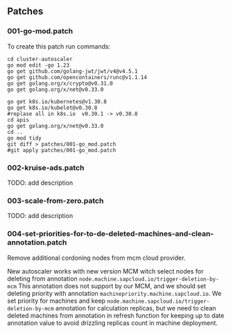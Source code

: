 ## Patches

### 001-go-mod.patch

To create this patch run commands:

```shell
cd cluster-autoscaler
go mod edit -go 1.23
go get github.com/golang-jwt/jwt/v4@v4.5.1
go get github.com/opencontainers/runc@v1.1.14
go get golang.org/x/crypto@v0.31.0
go get golang.org/x/net@v0.33.0

go get k8s.io/kubernetes@v1.30.8
go get k8s.io/kubelet@v0.30.8
#replase all in k8s.io  v0.30.1 -> v0.30.8
cd apis
go get golang.org/x/net@v0.33.0
cd ..
go mod tidy
git diff > patches/001-go_mod.patch
#git apply patches/001-go_mod.patch
```

### 002-kruise-ads.patch

TODO: add description

### 003-scale-from-zero.patch

TODO: add description

### 004-set-priorities-for-to-de-deleted-machines-and-clean-annotation.patch

Remove additional cordoning nodes from mcm cloud provider.

New autoscaler works with new version MCM witch select nodes for deleting from annotation `node.machine.sapcloud.io/trigger-deletion-by-mcm`
This annotation does not support by our MCM, and we should set deleting priority with annotation `machinepriority.machine.sapcloud.io`.
We set priority for machines and keep `node.machine.sapcloud.io/trigger-deletion-by-mcm` annotation for calculation replicas,
but we need to clean deleted machines from annotation in refresh function for keeping up to date annotation value to avoid
drizzling replicas count in machine deployment.

